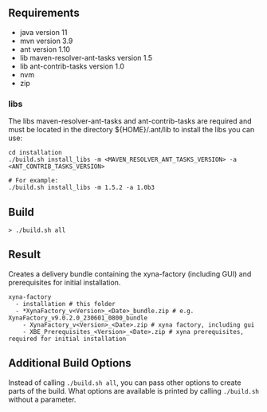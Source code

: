 ## Requirements
* java version 11
* mvn version 3.9
* ant version 1.10
* lib maven-resolver-ant-tasks version 1.5
* lib ant-contrib-tasks version 1.0
* nvm
* zip

### libs

The libs maven-resolver-ant-tasks and ant-contrib-tasks are required and must be located in the directory ${HOME}/.ant/lib
to install the libs you can use:

```
cd installation
./build.sh install_libs -m <MAVEN_RESOLVER_ANT_TASKS_VERSION> -a <ANT_CONTRIB_TASKS_VERSION>

# For example:
./build.sh install_libs -m 1.5.2 -a 1.0b3
```

## Build
`> ./build.sh all`

## Result
Creates a delivery bundle containing the xyna-factory (including GUI) and prerequisites for initial installation.

```
xyna-factory
  - installation # this folder
  - *XynaFactory_v<Version>_<Date>_bundle.zip # e.g. XynaFactory_v9.0.2.0_230601_0800_bundle
    - XynaFactory_v<Version>_<Date>.zip # xyna factory, including gui
    - XBE_Prerequisites_<Version>_<Date>.zip # xyna prerequisites, required for initial installation
```

## Additional Build Options
Instead of calling `./build.sh all`, you can pass other options to create parts of the build. What options are available is printed by calling `./build.sh` without a parameter.
